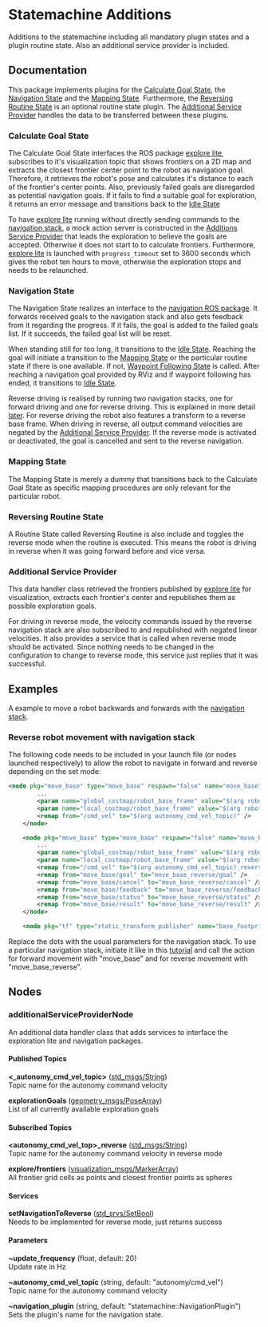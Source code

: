 # Statemachine Additions

Additions to the statemachine including all mandatory plugin states and a plugin routine 
state. Also an additional service provider is included.

## Documentation

This package implements plugins for the [Calculate Goal State](#calculate-goal-state), 
the [Navigation State](#navigation-state) and the [Mapping State](#mapping-state). Furthermore, 
the [Reversing Routine State](#reversing-routine-state) is an optional routine state 
plugin. The [Additional Service Provider](#additional-service-provider) handles the 
data to be transferred between these plugins.

### Calculate Goal State

The Calculate Goal State interfaces the ROS package [explore lite](http://wiki.ros.org/explore_lite),
subscribes to it's visualization topic that shows frontiers on a 2D map and extracts the closest frontier center 
point to the robot as navigation goal. Therefore, it retrieves the robot's pose and 
calculates it's distance to each of the frontier's center points. Also, previously 
failed goals are disregarded as potential navigation goals. If it fails to find a suitable goal 
for exploration, it returns an error message and transitions back to the [Idle State](../statemachine#non-customizable-states)

To have [explore lite](http://wiki.ros.org/explore_lite) running without directly sending 
commands to the [navigation stack](http://wiki.ros.org/navigation), a mock action server 
is constructed in the [Additions Service Provider](#additions-service-provider) that leads 
the exploration to believe the goals are accepted. Otherwise it does not start to to 
calculate frontiers. Furthermore, [explore lite](http://wiki.ros.org/explore_lite) 
is launched with `progress_timeout` set to 3600 seconds which gives the robot ten hours 
to move, otherwise the exploration stops and needs to be relaunched.

### Navigation State

The Navigation State realizes an interface to the [navigation ROS package](http://wiki.ros.org/navigation).
It forwards received goals to the navigation stack and also gets feedback from it regarding the progress. 
If it fails, the goal is added to the failed goals list. If it succeeds, the failed 
goal list will be reset.

When standing still for too long, it transitions to the [Idle State](../statemachine#non-customizable-states).
Reaching the goal will initiate a transition to the [Mapping State](#mapping-state) 
or the particular routine state if there is one available. If not, [Waypoint Following 
State](../statemachine#non-customizable-states) is called. After reaching a navigation 
goal provided by RViz and if waypoint following has ended, it transitions to [Idle State](../statemachine#non-customizable-states).

Reverse driving is realised by running two navigation stacks, one for forward driving 
and one for reverse driving. This is explained in more detail [later](#reverse-robot-movement-with-navigation-stack).
For reverse driving the robot also features a transform 
to a reverse base frame. When driving in reverse, all output command velocities are 
negated by the [Additional Service Provider](#additional-service-provider). If the reverse mode
is activated or deactivated, the goal is cancelled and sent to the reverse navigation.

### Mapping State

The Mapping State is merely a dummy that transitions back to the Calculate Goal State as
specific mapping procedures are only relevant for the particular robot.

### Reversing Routine State

A Routine State called Reversing Routine is also include and toggles the reverse mode when
the routine is executed. This means the robot is driving in reverse when it was going forward
before and vice versa.

### Additional Service Provider

This data handler class retrieved the frontiers published by [explore lite](http://wiki.ros.org/explore_lite) 
for visualization, extracts each frontier's center and republishes them as possible 
exploration goals.

For driving in reverse mode, the velocity commands issued by the reverse navigation 
stack are also subscribed to and republished with negated linear velocities. It also 
provides a service that is called when reverse mode should be activated. Since nothing 
needs to be changed in the configuration to change to reverse mode, this service just 
replies that it was successful.

## Examples

A example to move a robot backwards and forwards with the [navigation stack](http://wiki.ros.org/navigation). 

### Reverse robot movement with navigation stack

The following code needs to be included in your launch file (or nodes launched respectively) 
to allow the robot to navigate in forward and reverse depending on the set mode:

```xml
<node pkg="move_base" type="move_base" respawn="false" name="move_base" output="screen">
        ...
        <param name="global_costmap/robot_base_frame" value="$(arg robot_frame)" />
        <param name="local_costmap/robot_base_frame" value="$(arg robot_frame)" />
        <remap from="/cmd_vel" to="$(arg autonomy_cmd_vel_topic)" />
    </node>

    <node pkg="move_base" type="move_base" respawn="false" name="move_base_reverse" output="screen">
        ...
        <param name="global_costmap/robot_base_frame" value="$(arg robot_frame)_reverse" />
        <param name="local_costmap/robot_base_frame" value="$(arg robot_frame)_reverse" />
        <remap from="/cmd_vel" to="$(arg autonomy_cmd_vel_topic)_reverse" />
        <remap from="move_base/goal" to="move_base_reverse/goal" />
        <remap from="move_base/cancel" to="move_base_reverse/cancel" />
        <remap from="move_base/feedback" to="move_base_reverse/feedback" />
        <remap from="move_base/status" to="move_base_reverse/status" />
        <remap from="move_base/result" to="move_base_reverse/result" />
    </node>

    <node pkg="tf" type="static_transform_publisher" name="base_footprint_reverse" args="0 0 0 3.1415 0 0 (arg robot_frame) $(arg robot_frame)_reverse 10" />
```

Replace the dots with the usual parameters for the navigation stack. To use a particular 
navigation stack, initiate it like in this [tutorial](http://wiki.ros.org/navigation/Tutorials/SendingSimpleGoals) 
and call the action for forward movement with "move_base" and for reverse movement 
with "move_base_reverse".

## Nodes

### additionalServiceProviderNode

An additional data handler class that adds services to interface the exploration lite and navigation packages.

#### Published Topics

**<_autonomy_cmd_vel_topic>** ([std_msgs/String](http://docs.ros.org/api/std_msgs/html/msg/String.html))  
Topic name for the autonomy command velocity

**explorationGoals** ([geometry_msgs/PoseArray](http://docs.ros.org/api/geometry_msgs/html/msg/PoseArray.html))  
List of all currently available exploration goals

#### Subscribed Topics

**<autonomy_cmd_vel_top>_reverse** ([std_msgs/String](http://docs.ros.org/api/std_msgs/html/msg/String.html))  
Topic name for the autonomy command velocity in reverse mode

**explore/frontiers** ([visualization_msgs/MarkerArray](http://docs.ros.org/api/visualization_msgs/html/msg/MarkerArray.html))  
All frontier grid cells as points and closest frontier points as spheres

#### Services

**setNavigationToReverse** ([std_srvs/SetBool](http://docs.ros.org/api/std_srvs/html/srv/SetBool.html))  
Needs to be implemented for reverse mode, just returns success

#### Parameters

**~update_frequency** (float, default: 20)  
Update rate in Hz

**~autonomy_cmd_vel_topic** (string, default: "autonomy/cmd_vel")  
Topic name for the autonomy command velocity

**~navigation_plugin** (string, default: "statemachine::NavigationPlugin")  
Sets the plugin's name for the navigation state.
